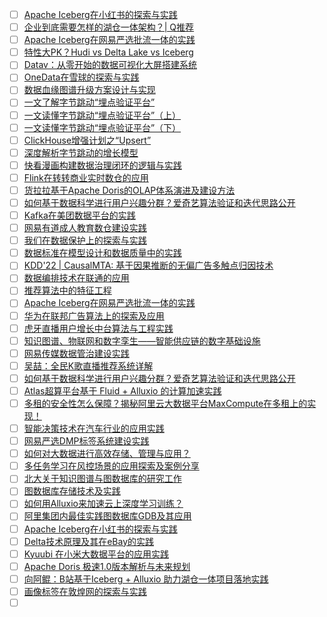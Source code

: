 - [ ] [Apache Iceberg在小红书的探索与实践](https://mp.weixin.qq.com/s/rw3iKYiHoGvTQG04nK0Y8w)
- [ ] [企业到底需要怎样的湖仓一体架构？| Q推荐](https://mp.weixin.qq.com/s/dhcGE96Xv17qhHLudpm3iQ)
- [ ] [Apache Iceberg在网易严选批流一体的实践](https://mp.weixin.qq.com/s/Ui2WRyu2eV3gqTh-kyGupw)
- [ ] [特性大PK？Hudi vs Delta Lake vs Iceberg](https://mp.weixin.qq.com/s/J_a36noSfB3GoPXvN-lVdg)
- [ ] [Datav：从零开始的数据可视化大屏搭建系统](https://mp.weixin.qq.com/s/lnT3AUyKi5suyWrdwUEUcg)
- [ ] [OneData在雪球的探索与实践](https://mp.weixin.qq.com/s/Q04RfkWRryEF3BW6WUfCvw)
- [ ] [数据血缘图谱升级方案设计与实现](https://mp.weixin.qq.com/s/S83O5yvceQfoS_KqSjfS4g)
- [ ] [一文了解字节跳动“埋点验证平台”](https://mp.weixin.qq.com/s/4SnwKSswo0LJDUg6NoaAQw)
- [ ] [一文读懂字节跳动“埋点验证平台”（上）](https://mp.weixin.qq.com/s/DFzXbWyBCANw0HtrunZx0w)
- [ ] [一文读懂字节跳动“埋点验证平台”（下）](https://mp.weixin.qq.com/s/r1_VK_my4lWGW8VS34X1iA)
- [ ] [ClickHouse增强计划之“Upsert”](https://mp.weixin.qq.com/s/mLhnMV0zBtL0wcfe5JI7Pw)
- [ ] [深度解析字节跳动的增长模型](https://mp.weixin.qq.com/s/iSGVvztetieVIyfWI3oBwg)
- [ ] [快看漫画构建数据治理闭环的逻辑与实践](https://mp.weixin.qq.com/s/Hicl4w2goaNWSn2EQyh5eA)
- [ ] [Flink在转转商业实时数仓的应用](https://mp.weixin.qq.com/s/ZNGw4OjSu2rjzE-NOhzvUg)
- [ ] [货拉拉基于Apache Doris的OLAP体系演进及建设方法](https://mp.weixin.qq.com/s/870TD6J945twluRDsc-m9w)
- [ ] [如何基于数据科学进行用户兴趣分群？爱奇艺算法验证和迭代思路公开](https://mp.weixin.qq.com/s/LlQGV7tIuafDN1fTu1050w)
- [ ] [Kafka在美团数据平台的实践](https://mp.weixin.qq.com/s/waVLtusovUkVDt7rKCcdDg)
- [ ] [网易有道成人教育数仓建设实践](https://mp.weixin.qq.com/s/a5OGZ4MtvMpvMWNUiuJQ5A)
- [ ] [我们在数据保护上的探索与实践](https://mp.weixin.qq.com/s/UoMWGusU00pOjuH9evZbew)
- [ ] [数据标准在模型设计和数据质量中的实践](https://mp.weixin.qq.com/s/vwJ5Msly418knpKOO2Jl1g)
- [ ] [KDD'22 | CausalMTA: 基于因果推断的无偏广告多触点归因技术](https://mp.weixin.qq.com/s/KJnmfIUiwYZWU3WheRL_cA)
- [ ] [数据编排技术在联通的应用](https://mp.weixin.qq.com/s/3nBa7OnblfRjQpU4yisLJw)
- [ ] [推荐算法中的特征工程](https://mp.weixin.qq.com/s/znXKG9EDEQDl7jlnpUpFCA)
- [ ] [Apache Iceberg在网易严选批流一体的实践](https://mp.weixin.qq.com/s/Ui2WRyu2eV3gqTh-kyGupw)
- [ ] [华为在联邦广告算法上的探索及应用](https://mp.weixin.qq.com/s/3_ZGEzoOG7WRuofbBFIeFw)
- [ ] [虎牙直播用户增长中台算法与工程实践](https://mp.weixin.qq.com/s/ElmGNHXkrwOD7-1Oy0EW-g)
- [ ] [知识图谱、物联网和数字孪生——智能供应链的数字基础设施](https://mp.weixin.qq.com/s/KSErtr3GzHJH33kbhj-nZg)
- [ ] [网易传媒数据管治建设实践](https://mp.weixin.qq.com/s/6BwiH5nEwAubC0ai9oh87A)
- [ ] [吴喆：全民K歌直播推荐系统详解](https://mp.weixin.qq.com/s/k_m6V31yS1NJU_pvRhANUQ)
- [ ] [如何基于数据科学进行用户兴趣分群？爱奇艺算法验证和迭代思路公开](https://mp.weixin.qq.com/s/LlQGV7tIuafDN1fTu1050w)
- [ ] [Atlas超算平台基于 Fluid + Alluxio 的计算加速实践](https://mp.weixin.qq.com/s/mHAAOv9D5oNKsejfJQsDjA)
- [ ] [多租的安全性怎么保障？揭秘阿里云大数据平台MaxCompute在多租上的实现！](https://mp.weixin.qq.com/s/kACYfL-NBKYHt9aJ2eoTog)
- [ ] [智能决策技术在汽车行业的应用实践](https://mp.weixin.qq.com/s/dRNtGzdL5mLHQ2i-IZy-7Q)
- [ ] [网易严选DMP标签系统建设实践](https://mp.weixin.qq.com/s/1nN7wy42jYEshokr0nyaxA)
- [ ] [如何对大数据进行高效存储、管理与应用？](https://mp.weixin.qq.com/s/D2Oihtha3QbNhlJch-rrtg)
- [ ] [多任务学习在风控场景的应用探索及案例分享](https://mp.weixin.qq.com/s/kNtKs4wIwd_9liaPQC_w0A)
- [ ] [北大关于知识图谱与图数据库的研究工作](https://mp.weixin.qq.com/s/tSlQOrHUwt6UeugCmnMi0g)
- [ ] [图数据库存储技术及实践](https://mp.weixin.qq.com/s/NCvw1P5AXWIsDdi2tc5J7Q)
- [ ] [如何用Alluxio来加速云上深度学习训练？](https://mp.weixin.qq.com/s/QiZnqc0LVzLtotgsxy_b3w)
- [ ] [阿里集团内最佳实践图数据库GDB及其应用](https://mp.weixin.qq.com/s/NG5LEp9InuAYYsQpLULwlw)
- [ ] [Apache Iceberg在小红书的探索与实践](https://mp.weixin.qq.com/s/rw3iKYiHoGvTQG04nK0Y8w)
- [ ] [Delta技术原理及其在eBay的实践](https://mp.weixin.qq.com/s/AYClOiI4mbsNPN8TfgF5eQ)
- [ ] [Kyuubi 在小米大数据平台的应用实践](https://mp.weixin.qq.com/s/m5OzwkBrEBcyRcCxIJesvA)
- [ ] [Apache Doris 极速1.0版本解析与未来规划](https://mp.weixin.qq.com/s/s8aYQbidIcp347maTEadNg)
- [ ] [向阿鲲：B站基于Iceberg + Alluxio 助力湖仓一体项目落地实践](https://mp.weixin.qq.com/s/pKk4hLN06P_sguQAmV5-Bw)
- [ ] [画像标签在敦煌网的探索与实践](https://mp.weixin.qq.com/s/05V7Jc61NHB9WjEJ0p9n3g)
- [ ] []()
